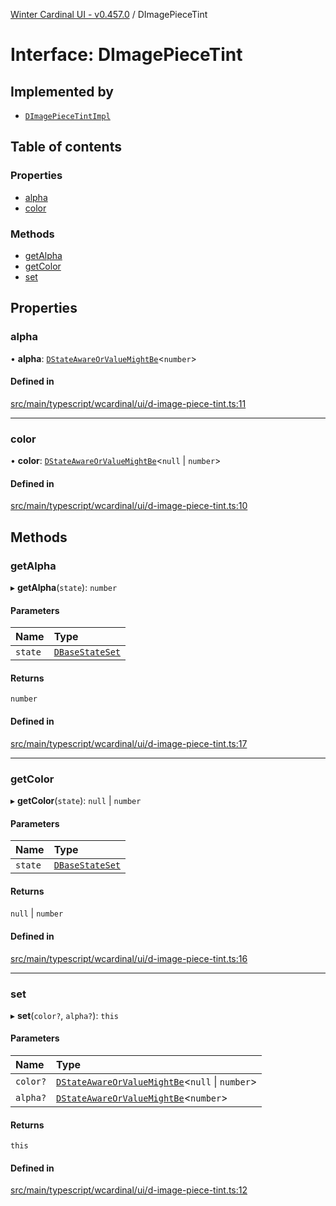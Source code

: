 [Winter Cardinal UI - v0.457.0](../index.md) / DImagePieceTint

# Interface: DImagePieceTint

## Implemented by

- [`DImagePieceTintImpl`](../classes/DImagePieceTintImpl.md)

## Table of contents

### Properties

- [alpha](DImagePieceTint.md#alpha)
- [color](DImagePieceTint.md#color)

### Methods

- [getAlpha](DImagePieceTint.md#getalpha)
- [getColor](DImagePieceTint.md#getcolor)
- [set](DImagePieceTint.md#set)

## Properties

### alpha

• **alpha**: [`DStateAwareOrValueMightBe`](../index.md#dstateawareorvaluemightbe)\<`number`\>

#### Defined in

[src/main/typescript/wcardinal/ui/d-image-piece-tint.ts:11](https://github.com/winter-cardinal/winter-cardinal-ui/blob/v0.457.0/src/main/typescript/wcardinal/ui/d-image-piece-tint.ts#L11)

___

### color

• **color**: [`DStateAwareOrValueMightBe`](../index.md#dstateawareorvaluemightbe)\<``null`` \| `number`\>

#### Defined in

[src/main/typescript/wcardinal/ui/d-image-piece-tint.ts:10](https://github.com/winter-cardinal/winter-cardinal-ui/blob/v0.457.0/src/main/typescript/wcardinal/ui/d-image-piece-tint.ts#L10)

## Methods

### getAlpha

▸ **getAlpha**(`state`): `number`

#### Parameters

| Name | Type |
| :------ | :------ |
| `state` | [`DBaseStateSet`](DBaseStateSet.md) |

#### Returns

`number`

#### Defined in

[src/main/typescript/wcardinal/ui/d-image-piece-tint.ts:17](https://github.com/winter-cardinal/winter-cardinal-ui/blob/v0.457.0/src/main/typescript/wcardinal/ui/d-image-piece-tint.ts#L17)

___

### getColor

▸ **getColor**(`state`): ``null`` \| `number`

#### Parameters

| Name | Type |
| :------ | :------ |
| `state` | [`DBaseStateSet`](DBaseStateSet.md) |

#### Returns

``null`` \| `number`

#### Defined in

[src/main/typescript/wcardinal/ui/d-image-piece-tint.ts:16](https://github.com/winter-cardinal/winter-cardinal-ui/blob/v0.457.0/src/main/typescript/wcardinal/ui/d-image-piece-tint.ts#L16)

___

### set

▸ **set**(`color?`, `alpha?`): `this`

#### Parameters

| Name | Type |
| :------ | :------ |
| `color?` | [`DStateAwareOrValueMightBe`](../index.md#dstateawareorvaluemightbe)\<``null`` \| `number`\> |
| `alpha?` | [`DStateAwareOrValueMightBe`](../index.md#dstateawareorvaluemightbe)\<`number`\> |

#### Returns

`this`

#### Defined in

[src/main/typescript/wcardinal/ui/d-image-piece-tint.ts:12](https://github.com/winter-cardinal/winter-cardinal-ui/blob/v0.457.0/src/main/typescript/wcardinal/ui/d-image-piece-tint.ts#L12)

